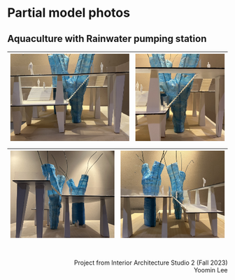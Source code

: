 # Partial model photos
## Aquaculture with Rainwater pumping station
<!-- ![project_proposal_drawing](./project_proposal_drawing.png) -->
<!-- <figure class="thrid">
  <a href="link"><img src="./1.jpg" alt="project_proposal_drawing"></a>
  <a href="link"><img src="./1.jpg" alt="project_proposal_drawing"></a>
  <a href="link"><img src="./1.jpg" alt="project_proposal_drawing" ></a>
  <img src="./1.jpg" alt="project_proposal_drawing" width=60% align="center">
  <img src="./2.jpg" alt="project_proposal_drawing" width=60% align="center">
  <img src="./3.jpg" alt="project_proposal_drawing" width=60% align="center">
</figure> -->
<p align="center"> 

<img src="./1.jpg" alt="project_proposal_drawing" height=200 align="center"> |<img src="./2.jpg" alt="project_proposal_drawing" height=200 align="center">
--- | --- | 

<img src="./4.jpg" alt="project_proposal_drawing" height=200 align="center"> |<img src="./5.jpg" alt="project_proposal_drawing" height=200 align="center">
--- | --- | 

</p>

<br>
<p align="right"> 
  Project from Interior Architecture Studio 2 (Fall 2023) <br>
  Yoomin Lee
</p>